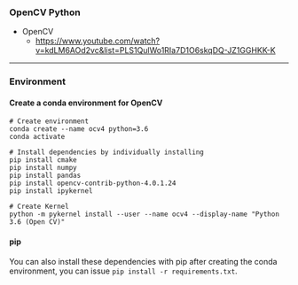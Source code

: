 ### OpenCV Python

* OpenCV
  + https://www.youtube.com/watch?v=kdLM6AOd2vc&list=PLS1QulWo1RIa7D1O6skqDQ-JZ1GGHKK-K
_____________________________________________________________________________________________

### Environment

#### Create a conda environment for OpenCV

```
# Create environment
conda create --name ocv4 python=3.6
conda activate

# Install dependencies by individually installing
pip install cmake
pip install numpy
pip install pandas
pip install opencv-contrib-python-4.0.1.24
pip install ipykernel

# Create Kernel
python -m pykernel install --user --name ocv4 --display-name "Python 3.6 (Open CV)"
```

#### pip
You can also install these dependencies with pip after creating the conda environment, you can issue ```pip install -r requirements.txt```.